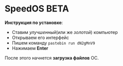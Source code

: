 # SpeedOS BETA

**Инструкция по установке**:

- Ставим *улучшенный*(или же *золотой*) компьютер
- Открываем его интерфейс
- Пишем команду `pastebin run dN2gMnV9`
- Нажимаем **Enter**

После этого начнется **загрузка файлов** ОС.
